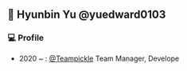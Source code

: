 ## 🧑 Hyunbin Yu @yuedward0103
### 💻 Profile
 * 2020 ~ : [@Teampickle](https://github.com/Teampickle) Team Manager, Develope
